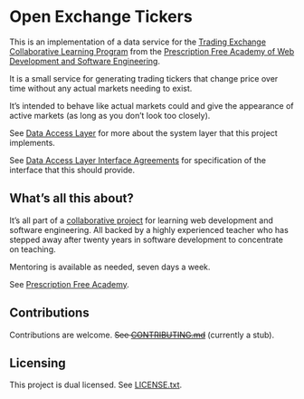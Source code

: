 
# Open Exchange Tickers

This is an implementation of a data service for the [Trading Exchange Collaborative Learning Program](https://github.com/pecknigel/trading-exchange-collaborative-learning) from the [Prescription Free Academy of Web Development and Software Engineering](https://prescriptionfree.academy/).

It is a small service for generating trading tickers that change price over time without any actual markets needing to exist.

It’s intended to behave like actual markets could and give the appearance of active markets (as long as you don’t look too closely).

See [Data Access Layer](https://github.com/pecknigel/trading-exchange-collaborative-learning?tab=readme-ov-file#data-access-layer) for more about the system layer that this project implements.

See [Data Access Layer Interface Agreements](https://github.com/pecknigel/trading-exchange-collaborative-learning?tab=readme-ov-file#data-access-layer-interface) for specification of the interface that this should provide.

## What’s all this about?

It’s all part of a [collaborative project](https://github.com/pecknigel/trading-exchange-collaborative-learning) for learning web development and software engineering. All backed by a highly experienced teacher who has stepped away after twenty years in software development to concentrate on teaching.

Mentoring is available as needed, seven days a week.

See [Prescription Free Academy](https://prescriptionfree.academy/).

## Contributions

Contributions are welcome. ~~See [CONTRIBUTING.md](CONTRIBUTING.md)~~ (currently a stub).

## Licensing

This project is dual licensed. See [LICENSE.txt](LICENSE.txt).
